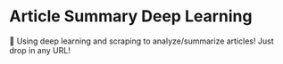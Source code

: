 # Article Summary Deep Learning
📖 Using deep learning and scraping to analyze/summarize articles! Just drop in any URL!
